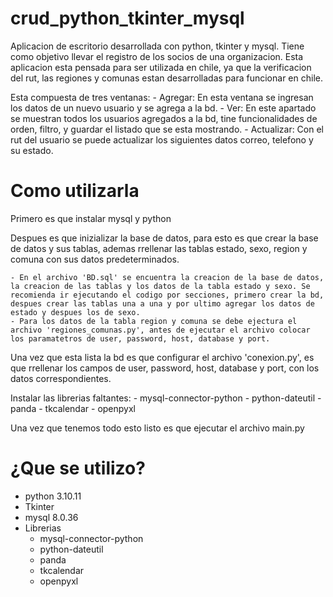 # crud_python_tkinter_mysql

Aplicacion de escritorio desarrollada con python, tkinter y mysql. Tiene como objetivo
llevar el registro de los socios de una organizacion. Esta aplicacion esta pensada para
ser utilizada en chile, ya que la verificacion del rut, las regiones y comunas estan desarrolladas para funcionar en chile.

Esta compuesta de tres ventanas:
    - Agregar: En esta ventana se ingresan los datos de un nuevo usuario y se agrega a la bd.
    - Ver: En este apartado se muestran todos los usuarios agregados a la bd, tine funcionalidades de orden, filtro, y guardar el listado que se esta mostrando.
    - Actualizar: Con el rut del usuario se puede actualizar los siguientes datos correo, telefono y su estado.


# Como utilizarla

Primero es que instalar mysql y python

Despues es que inizializar la base de datos, para esto es que crear la base de datos y
sus tablas, ademas rrellenar las tablas estado, sexo, region y comuna con sus datos predeterminados.

    - En el archivo 'BD.sql' se encuentra la creacion de la base de datos, la creacion de las tablas y los datos de la tabla estado y sexo. Se recomienda ir ejecutando el codigo por secciones, primero crear la bd, despues crear las tablas una a una y por ultimo agregar los datos de estado y despues los de sexo.
    - Para los datos de la tabla region y comuna se debe ejectura el archivo 'regiones_comunas.py', antes de ejecutar el archivo colocar los paramatetros de user, password, host, database y port.

Una vez que esta lista la bd es que configurar el archivo 'conexion.py', es que rrellenar los campos de user, password, host, database y port, con los datos correspondientes.

Instalar las librerias faltantes:
    - mysql-connector-python
    - python-dateutil
    - panda
    - tkcalendar
    - openpyxl

Una vez que tenemos todo esto listo es que ejecutar el archivo main.py

# ¿Que se utilizo?

- python 3.10.11
- Tkinter
- mysql 8.0.36
- Librerias
    - mysql-connector-python
    - python-dateutil
    - panda
    - tkcalendar
    - openpyxl